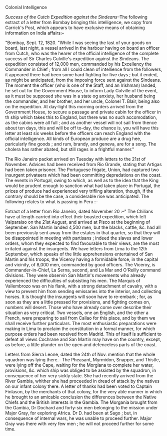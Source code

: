 Colonial Intelligence*Success of the Cutch Expedition against the Sindeans*–The following extract of a letter from Bombay bringing this
                    intelligence, we copy from Carrick's Post, which appears to have exclusive
                    means of obtaining information on India affairs:–"Bombay, Sept. 12, 1820. "While I was seeing the last of your goods on
                    board, last night, a vessel arrived in the harbour having
                    on board an officer from Cutch, who was the hearer of the
                    official intelligence of the complete success of Sir Charles Culville's
                    expedition against the Sindeans. The expedition consisted of
                    12,000 men, commanded by his Excellency the Commander in Chief ; from
                    all I could clean of intellience from the followers, it appeared there had
                    been some hard fighting for five days ; but it ended, as might
                    be anticipated, from the imposing force sent against the
                    Sindeans. The moment the officer (who is one of the Staff, and an
                    Irishman) landed, he set out for the Government House, to inform Lady
                    Colville of the event, as it must be supposed she was in a state og
                    anxiety, her husband being the commander, and her brother, and her
                    uncle, Colonel T. Blair, being also on the expedition. At
                    day-light this morning orders arrived from the Government House, to secure
                    a passage and private cabin for the officer in th ship which
                    takes this to England, but there was no such accomodation, as the
                    cabins were all full ; and as another vessel will not sail from thence
                    about ten days, this and will be off to-day, the chance is, you will have
                    this letter at least six weeks before the officers can reach England with
                    the official intelligence. All kinds of European produce
                    are a drug hee, paricularly fine goods ; and rum, brandy, and geneva, are
                    for a song. The cholera has rather abated, but still rages in a
                    frightful manner."The Rio Janeiro packet arrived on Tuesday with letters to the
                    21st of November. Advices had been received from Rio Grande,
                    stating that Artigas had been taken prisoner. The Portuguese frigate,
                    Union, had captured two insurgent privateers which had been committing depredations on the coast. The events in Portugal, owing to which, as well as to the idea that the King
                    would be prudent enough to sanction what had taken place in Portugal, the
                    prices of produce had experienced very trifling alteration,
                    though, if the contrary should be the case, a considerable rise
                    was anticipated. The following relates to what is passing in
                    Peru :–Extract of a letter from Rio Janeiro, dated November 20
                    :–" The Chilians have at length carried into effect their boasted
                    expedition, which left Valparaiso on the 21st August, and arrived at Pisco
                    at the beginning of September. San Martin landed 4,500 men,
                    but the blacks, cattle, &c. had all been previously sent away from
                    the estates in that quarter, so that they will be disappointed in meeting
                    with partisans ; indeed the slaves and lower orders, whom they expected to
                    find favourable to their views, are the most irritated against the
                    insurgents. We have letters from Lima to the 12th September, which speaks
                    of the little apprehensions entertained of San Martin and his
                    troops, the Viceroy having a formidable force, in the capital and vicinity,
                    of 8,000 men, commanded by good officers. The Viceroy, is
                    Commander-in-Chief, La Serna, second, and La Mar and O'Reilly command
                    divisions. They were observin San Martin's movements who already
                    experienced the difficulties of subsisting his men. The Marquis of
                    Vallembrozo was on his flank, with a strong detachment of cavalry, with a
                    view to prevent him from sending emissaries into the interior, and collecting horses. It is thought the insurgents will soon have
                    to re-embark ; for, as soon as they are a little pressed for provisions,
                    and fighting comes on, numbers will desert. Those who have
                    already come over describe their situation as very critical. Two vessels,
                    one an English, and the other a French, were preparing to
                    sail from Callao for this place, and by them we shall receive further
                    particulars. The most enthusiastic preparations were making in
                    Lima to proclaim the constitution in a formal manner, for which purpose
                    orders had been received from Madrid. This of itself is sufficient to
                    defeat all views Cochrane and San Martin may have on the
                    country, except, as before, a little plunder on the open and
                    defenceless parts of the coast.Letters from Sierra Leone, dated the 24th of Nov. mention that the whole
                    squadron was lying there.– The Pheasant, Myrmidon, Snapper, and
                    Thistle, were lying off the Cape, waiting for the Morgiana to complete her water, provisions, &c. which ship was obliged to be assisted by the squadron, in consequence of her
                    very sickly state. She had recently arrived from the River Gambia, whither
                    she had proceeded in dread of attack by the natives on our infant colony
                    there. A letter of thanks had been voted to Captain Finlason, by the
                    merchants of that colony, for the very able manner in which he
                    brought to an amicable conclusion the differences between the Native Chiefs
                    and the British interests in the Gambia. The Morgania brought from the
                    Gambia, Dr Dochard and forty-six men belonging to the mission
                    under Major Gray, for exploring Africa. Dr D. had been at Sago ; but, in
                        consequence of internal wars, he was unable to proceed
                    further. Major Gray was there with very few men ; he will not proceed
                    further for some time.